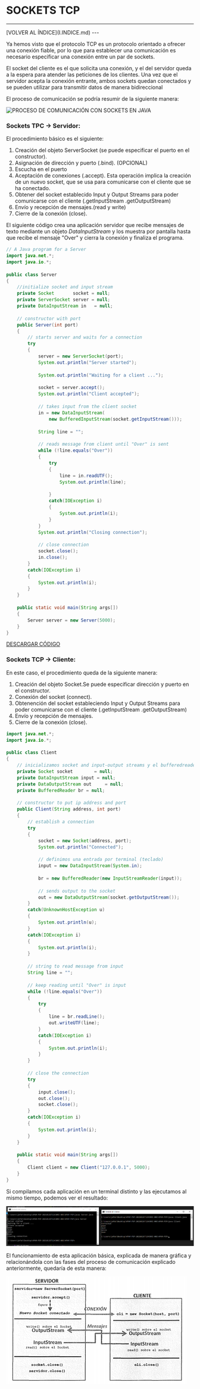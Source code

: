 # SOCKETS TCP

<hr>
[VOLVER AL ÍNDICE](I.INDICE.md)
---

Ya hemos visto que el protocolo TCP es un protocolo orientado a ofrecer una conexión fiable, por lo que para establecer una comunicación es necesario especificar una conexión entre un par de sockets. 

El socket del cliente es el que solicita una conexión, y el del servidor queda a la espera para atender las peticiones de los clientes. Una vez que el servidor acepta la conexión entrante, ambos sockets quedan conectados y se pueden utilizar para transmitir datos de manera bidireccional

El proceso de comunicación se podría resumir de la siguiente manera:

![PROCESO DE COMUNICACIÓN CON SOCKETS EN JAVA](IMG_03_05.png)

### Sockets TPC → Servidor:

El procedimiento básico es el siguiente:

1. Creación del objeto ServerSocket (se puede especificar el puerto en el constructor). 
2. Asignación de dirección y puerto (.bind). (OPCIONAL)
3. Escucha en el puerto
4. Aceptación de conexiones (.accept). Esta operación implica la creación de un nuevo socket, que se usa para comunicarse con el cliente que se ha conectado.
5. Obtener del socket establecido Input y Output Streams para poder comunicarse con el cliente (.getInputStream .getOutputStream)
6. Envío y recepción de mensajes.(read y write)
7. Cierre de la conexión (close).

El siguiente código crea una aplicación servidor que recibe mensajes de texto mediante un objeto *DataInputStream* y los muestra por pantalla hasta que recibe el mensaje "Over" y cierra la conexión y finaliza el programa.

```JAVA
// A Java program for a Server 
import java.net.*; 
import java.io.*; 

public class Server 
{ 
	//initialize socket and input stream 
	private Socket		 socket = null; 
	private ServerSocket server = null; 
	private DataInputStream in	 = null; 

	// constructor with port 
	public Server(int port) 
	{ 
		// starts server and waits for a connection 
		try
		{ 
			server = new ServerSocket(port); 
			System.out.println("Server started"); 

			System.out.println("Waiting for a client ..."); 

			socket = server.accept(); 
			System.out.println("Client accepted"); 

			// takes input from the client socket 
			in = new DataInputStream( 
				new BufferedInputStream(socket.getInputStream())); 

			String line = ""; 

			// reads message from client until "Over" is sent 
			while (!line.equals("Over")) 
			{ 
				try
				{ 
					line = in.readUTF(); 
					System.out.println(line); 

				} 
				catch(IOException i) 
				{ 
					System.out.println(i); 
				} 
			} 
			System.out.println("Closing connection"); 

			// close connection 
			socket.close(); 
			in.close(); 
		} 
		catch(IOException i) 
		{ 
			System.out.println(i); 
		} 
	} 

	public static void main(String args[]) 
	{ 
		Server server = new Server(5000); 
	} 
} 
```

[DESCARGAR CÓDIGO](Server.java)


### Sockets TCP → Cliente:

En este caso, el procedimiento queda de la siguiente manera:

1. Creación del objeto Socket.Se puede especificar dirección y puerto en el constructor.
2. Conexión del socket (connect).
3. Obtenención del socket estableciendo Input y Output Streams para poder comunicarse con el cliente (.getInputStream .getOutputStream)
4. Envío y recepción de mensajes.
5. Cierre de la conexión (close).

```JAVA
import java.net.*;
import java.io.*; 

public class Client
{
	// inicializamos socket and input-output streams y el bufferedreader
	private Socket socket		 = null;
	private DataInputStream input = null;
    private DataOutputStream out	 = null;
    private BufferedReader br = null;

	// constructor to put ip address and port
	public Client(String address, int port)
	{
        // establish a connection
		try
		{
			socket = new Socket(address, port);
			System.out.println("Connected");

			// definimos una entrada por terminal (teclado)
            input = new DataInputStream(System.in);
            
            br = new BufferedReader(new InputStreamReader(input));

			// sends output to the socket
			out = new DataOutputStream(socket.getOutputStream());
		}
		catch(UnknownHostException u)
		{
			System.out.println(u);
		}
		catch(IOException i)
		{
			System.out.println(i);
		}

		// string to read message from input
		String line = "";

		// keep reading until "Over" is input
		while (!line.equals("Over"))
		{
			try
			{
                line = br.readLine();
				out.writeUTF(line);
			}
			catch(IOException i)
			{
				System.out.println(i);
			}
		}

		// close the connection
		try
		{
			input.close();
			out.close();
			socket.close();
		}
		catch(IOException i)
		{
			System.out.println(i);
		}
	}

	public static void main(String args[])
	{
		Client client = new Client("127.0.0.1", 5000);
	}
}
```


Si compilamos cada aplicación en un terminal distinto y las ejecutamos al mismo tiempo, podemos ver el resultado:

![APLICACIÓN BÁSICA CON SOCKETS EN JAVA](IMAGENES/IMG_03_08.png)

El funcionamiento de esta aplicación básica, explicada de manera gráfica y relacionándola con las fases del proceso de comunicación explicado anteriormente, quedaría de esta manera:

![APLICACIÓN BÁSICA CON SOCKETS EN JAVA](IMAGENES/IMG_03_06.png)
